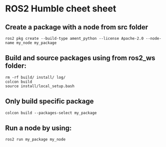 # ROS2 Humble cheet sheet

## Create a package with a node from src folder
```
ros2 pkg create --build-type ament_python --license Apache-2.0 --node-name my_node my_package
```

## Build and source packages using from ros2_ws folder:
```
rm -rf build/ install/ log/
colcon build
source install/local_setup.bash
```

## Only build specific package
```
colcon build --packages-select my_package
```

## Run a node by using:
```
ros2 run my_package my_node
```